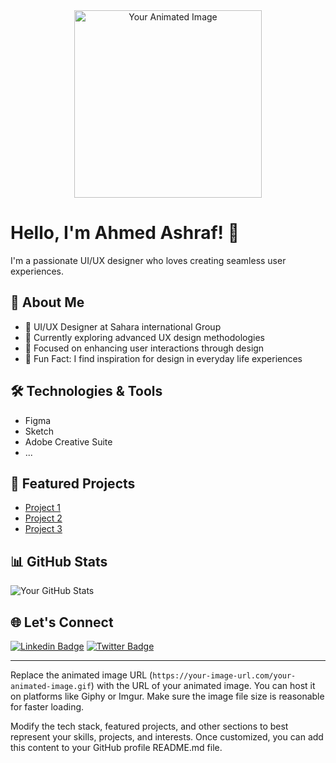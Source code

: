 <div align="center">
  <img src="https://your-image-url.com/your-animated-image.gif" alt="Your Animated Image" width="300"/>
</div>

# Hello, I'm Ahmed Ashraf! 👋

I'm a passionate UI/UX designer who loves creating seamless user experiences.

## 🚀 About Me

- 💼 UI/UX Designer at Sahara international Group
- 🌱 Currently exploring advanced UX design methodologies
- 🎯 Focused on enhancing user interactions through design
- 🌈 Fun Fact: I find inspiration for design in everyday life experiences

## 🛠️ Technologies & Tools

- Figma
- Sketch
- Adobe Creative Suite
- ...

## 🌟 Featured Projects

- [Project 1](https://github.com/your-username/project1)
- [Project 2](https://github.com/your-username/project2)
- [Project 3](https://github.com/your-username/project3)

## 📊 GitHub Stats

![Your GitHub Stats](https://github-readme-stats.vercel.app/api?username=your-username&show_icons=true&theme=radical)

## 🌐 Let's Connect

[![Linkedin Badge](https://img.shields.io/badge/-LinkedIn-blue?style=flat-square&logo=Linkedin&logoColor=white&link=https://www.linkedin.com/in/ahmed-ashrafx9/)](https://www.linkedin.com/in/ahmed-ashrafx9/)
[![Twitter Badge](https://img.shields.io/badge/-Twitter-1ca0f1?style=flat-square&logo=twitter&logoColor=white&link=https://twitter.com/your-username)](https://twitter.com/your-username)

---

Replace the animated image URL (`https://your-image-url.com/your-animated-image.gif`) with the URL of your animated image. You can host it on platforms like Giphy or Imgur. Make sure the image file size is reasonable for faster loading.

Modify the tech stack, featured projects, and other sections to best represent your skills, projects, and interests. Once customized, you can add this content to your GitHub profile README.md file.
